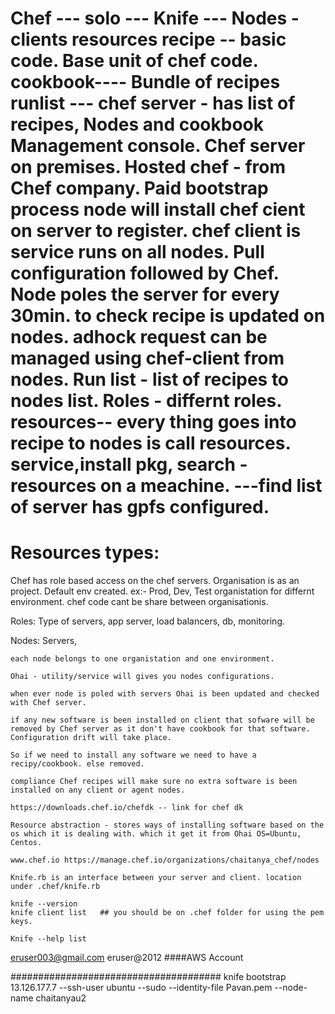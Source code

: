 Chef ---
solo ---
Knife ---
Nodes - clients
resources
recipe -- basic code. Base unit of chef code.
cookbook---- Bundle of recipes
runlist --- 
chef server - has list of recipes, Nodes and cookbook
Management console. 
Chef server on premises.
Hosted chef - from Chef company. Paid
bootstrap process node will install chef cient on server to register. 
chef client is service runs on all nodes. 
Pull configuration followed by Chef.
Node poles the server for every 30min. to check recipe is updated on nodes.
adhock request can be managed using chef-client from nodes.
Run list - list of recipes to nodes list.
Roles - differnt roles.
resources-- every thing goes into recipe to nodes is call resources. service,install pkg, 
search - resources on a meachine. ---find list of server has gpfs configured.
====================================
Resources types:
======================================
Chef has role based access on the chef servers.
Organisation is as an project.
Default env created.
ex:- Prod, Dev, Test organistation for differnt environment. 
chef code cant be share between organisationis.

Roles: 
Type of servers, app server, load balancers, db, monitoring.

Nodes:
Servers,

```each node belongs to one organistation and one environment.```

```Ohai - utility/service will gives you nodes configurations.```

```when ever node is poled with servers Ohai is been updated and checked with Chef server.```


```if any new software is been installed on client that sofware will be removed by Chef server as it don't have cookbook for that software. Configuration drift will take place.```


```So if we need to install any software we need to have a recipy/cookbook. else removed.```

```compliance Chef recipes will make sure no extra software is been installed on any client or agent nodes.```

```https://downloads.chef.io/chefdk -- link for chef dk```

```Resource abstraction - stores ways of installing software based on the os which it is dealing with. which it get it from Ohai OS=Ubuntu, Centos.```


```www.chef.io https://manage.chef.io/organizations/chaitanya_chef/nodes```

```Knife.rb is an interface between your server and client. location under .chef/knife.rb```

````
knife --version
knife client list   ## you should be on .chef folder for using the pem keys.

Knife --help list
````

eruser003@gmail.com eruser@2012 ####AWS Account

######################################
knife bootstrap 13.126.177.7 --ssh-user ubuntu --sudo --identity-file Pavan.pem --node-name chaitanyau2

